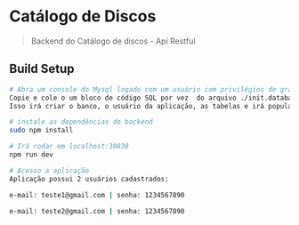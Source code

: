 # Catálogo de Discos

> Backend do Catálogo de discos - Api Restful

## Build Setup

``` bash
# Abra um console do Mysql logado com um usuário com privilégios de grant
Copie e cole o um bloco de código SQL por vez  do arquivo ./init.database.sql
Isso irá criar o banco, o usuário da aplicação, as tabelas e irá populá-las.

# instale as dependências do backend
sudo npm install

# Irá rodar em localhost:30838
npm run dev

# Acesso a aplicação
Aplicação possui 2 usuários cadastrados:

e-mail: teste1@gmail.com | senha: 1234567890

e-mail: teste2@gmail.com | senha: 1234567890

```

